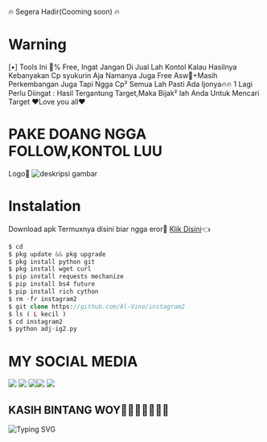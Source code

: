 🔥 Segera Hadir(Cooming soon) 🔥
# Warning
[•] Tools Ini 💯% Free, Ingat Jangan Di Jual Lah Kontol
Kalau Hasilnya Kebanyakan Cp syukurin Aja Namanya Juga Free Asw🗿+Masih Perkembangan Juga
Tapi Ngga Cp² Semua Lah Pasti Ada Ijonya🔥🔥
1 Lagi Perlu Diingat : Hasil Tergantung Target,Maka Bijak² lah Anda Untuk Mencari Target
♥️Love you all♥️


# PAKE DOANG NGGA FOLLOW,KONTOL LUU
Logo🌟
![deskripsi gambar](https://i.ibb.co/26XCty9/Screenshot-2022-05-07-10-51-13-457-com-termux.png)

# Instalation
Download apk Termuxnya disini biar ngga eror🌟
[Klik Disini](https://f-droid.org/repo/com.termux_117.apk)👈
```php
$ cd
$ pkg update && pkg upgrade
$ pkg install python git
$ pkg install wget curl
$ pip install requests mechanize
$ pip install bs4 future
$ pip install rich cython
$ rm -fr instagram2
$ git clone https://github.com/Al-Vino/instagram2
$ ls ( L kecil )
$ cd instagram2
$ python adj-ig2.py
```

# MY SOCIAL MEDIA
[![](https://img.shields.io/badge/Github-black?logo=Github&logoColor=black&labelColor=white)](https://github.com/Al-Vino) [![](https://img.shields.io/badge/Twitter-blue?logo=Twitter&logoColor=White&labelColor=white)](https://mobile.twitter.com/AdjAlvino)
[![](https://img.shields.io/badge/Facebook-blue?logo=Facebook&logoColor=blue&labelColor=white)](https://www.facebook.com/legend.alvino)[![](https://img.shields.io/badge/Instagram-red?logo=Instagram&logoColor=red&labelColor=white)](https://www.instagram.com/mhff_xy) [![](https://img.shields.io/badge/Whatsapp-CHAT-red?logo=Whatsapp&logoColor=Brightgreen&labelColor=white)](https://wa.me/6283114500777?text=Asalamualaikum+kak+Vino+ganteng)
## KASIH BINTANG WOY🌟🌟🌟🌟🌟🌟🌟
![Typing SVG](https://readme-typing-svg.herokuapp.com?lines=Selamat+Bersenang-senang....!+)
